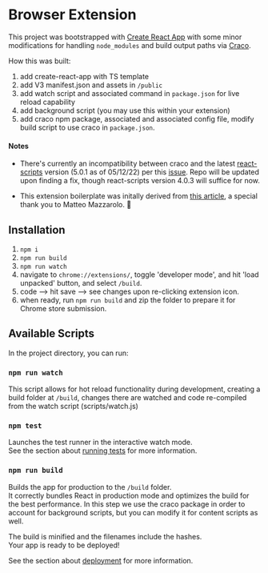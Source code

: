 # Browser Extension
This project was bootstrapped with [Create React App](https://github.com/facebook/create-react-app) with some minor modifications for handling `node_modules` and build output paths via [Craco](https://www.npmjs.com/package/@craco/craco).

How this was built:
1. add create-react-app with TS template
2. add V3 manifest.json and assets in `/public`
3. add watch script and associated command in `package.json` for live reload capability
4. add background script (you may use this within your extension)
5. add craco npm package, associated and associated config file, modify build script to use craco in `package.json`.

#### Notes
* There's currently an incompatibility between craco and the latest [react-scripts](https://www.npmjs.com/package/react-scripts) version (5.0.1 as of 05/12/22) per this [issue](https://github.com/gsoft-inc/craco/issues/378). Repo will be updated upon finding a fix, though react-scripts version 4.0.3 will suffice for now.

* This extension boilerplate was initally derived from [this article](https://mmazzarolo.medium.com/developing-a-browser-extension-with-create-react-app-b0dcd3b32b3f), a special thank you to Matteo Mazzarolo. 🤝

## Installation
1. `npm i`
1. `npm run build`
1. `npm run watch`
1. navigate to `chrome://extensions/`, toggle 'developer mode', and hit 'load unpacked' button, and select `/build`.
1. code --> hit save --> see changes upon re-clicking extension icon.
1. when ready, run `npm run build` and zip the folder to prepare it for Chrome store submission.

## Available Scripts

In the project directory, you can run:
### `npm run watch`

This script allows for hot reload functionality during development, creating a build folder at `/build`, changes there are watched and code re-compiled from the watch script (scripts/watch.js)
### `npm test`

Launches the test runner in the interactive watch mode.\
See the section about [running tests](https://facebook.github.io/create-react-app/docs/running-tests) for more information.

### `npm run build`

Builds the app for production to the `/build` folder.\
It correctly bundles React in production mode and optimizes the build for the best performance. In this step we use the craco package in order to account for background scripts, but you can modify it for content scripts as well.

The build is minified and the filenames include the hashes.\
Your app is ready to be deployed!

See the section about [deployment](https://facebook.github.io/create-react-app/docs/deployment) for more information.
